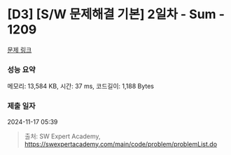 # [D3] [S/W 문제해결 기본] 2일차 - Sum - 1209 

[문제 링크](https://swexpertacademy.com/main/code/problem/problemDetail.do?contestProbId=AV13_BWKACUCFAYh) 

### 성능 요약

메모리: 13,584 KB, 시간: 37 ms, 코드길이: 1,188 Bytes

### 제출 일자

2024-11-17 05:39



> 출처: SW Expert Academy, https://swexpertacademy.com/main/code/problem/problemList.do